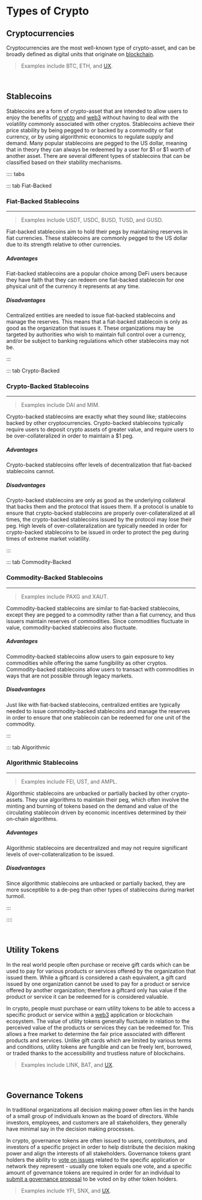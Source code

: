 # Types of Crypto

## Cryptocurrencies

Cryptocurrencies are the most well-known type of crypto-asset, and can be broadly defined as digital units that originate on [blockchain](/learn-the-basics/blockchain-basics/what-is-blockchain). 

> Examples include BTC, ETH, and [UX](/overview/umee-token).

<br>

## Stablecoins

Stablecoins are a form of crypto-asset that are intended to allow users to enjoy the benefits of [crypto](/learn-the-basics/crypto-basics/what-is-crypto) and [web3](/learn-the-basics/crypto-basics/what-is-web3) without having to deal with the volatility commonly associated with other cryptos. Stablecoins achieve their price stability by being pegged to or backed by a commodity or fiat currency, or by using algorithmic economics to regulate supply and demand. Many popular stablecoins are pegged to the US dollar, meaning that in theory they can always be redeemed by a user for $1 or $1 worth of another asset. There are several different types of stablecoins that can be classified based on their stability mechanisms.

:::: tabs

::: tab Fiat-Backed

### Fiat-Backed Stablecoins

****

> Examples include USDT, USDC, BUSD, TUSD, and GUSD.

Fiat-backed stablecoins aim to hold their pegs by maintaining reserves in fiat currencies. These stablecoins are commonly pegged to the US dollar due to its strength relative to other currencies.

##### Advantages

Fiat-backed stablecoins are a popular choice among DeFi users because they have faith that they can redeem one fiat-backed stablecoin for one physical unit of the currency it represents at any time.

##### Disadvantages

Centralized entities are needed to issue fiat-backed stablecoins and manage the reserves. This means that a fiat-backed stablecoin is only as good as the organization that issues it. These organizations may be targeted by authorities who wish to maintain full control over a currency, and/or be subject to banking regulations which other stablecoins may not be.

:::

::: tab Crypto-Backed

### Crypto-Backed Stablecoins

****

> Examples include DAI and MIM.

Crypto-backed stablecoins are exactly what they sound like; stablecoins backed by other cryptocurrencies. Crypto-backed stablecoins typically require users to deposit crypto assets of greater value, and require users to be over-collateralized in order to maintain a $1 peg.

##### Advantages

Crypto-backed stablecoins offer levels of decentralization that fiat-backed stablecoins cannot.

##### Disadvantages

Crypto-backed stablecoins are only as good as the underlying collateral that backs them and the protocol that issues them. If a protocol is unable to ensure that crypto-backed stablecoins are properly over-collateralized at all times, the crypto-backed stablecoins issued by the protocol may lose their peg. High levels of over-collateralization are typically needed in order for crypto-backed stablecoins to be issued in order to protect the peg during times of extreme market volatility.

:::

::: tab Commodity-Backed

### Commodity-Backed Stablecoins

****

> Examples include PAXG and XAUT.

Commodity-backed stablecoins are similar to fiat-backed stablecoins, except they are pegged to a commodity rather than a fiat currency, and thus issuers maintain reserves of commodities. Since commodities fluctuate in value, commodity-backed stablecoins also fluctuate.

##### Advantages

Commodity-backed stablecoins allow users to gain exposure to key commodities while offering the same fungibility as other cryptos. Commodity-backed stablecoins allow users to transact with commodities in ways that are not possible through legacy markets.

##### Disadvantages

Just like with fiat-backed stablecoins, centralized entities are typically needed to issue commodity-backed stablecoins and manage the reserves in order to ensure that one stablecoin can be redeemed for one unit of the commodity.

:::

::: tab Algorithmic

### Algorithmic Stablecoins

****

> Examples include FEI, UST, and AMPL.

Algorithmic stablecoins are unbacked or partially backed by other crypto-assets. They use algorithms to maintain their peg, which often involve the minting and burning of tokens based on the demand and value of the circulating stablecoin driven by economic incentives determined by their on-chain algorithms.

##### Advantages

Algorithmic stablecoins are decentralized and may not require significant levels of over-collateralization to be issued.

##### Disadvantages

Since algorithmic stablecoins are unbacked or partially backed, they are more susceptible to a de-peg than other types of stablecoins during market turmoil.

:::

::::

<br>

## Utility Tokens

In the real world people often purchase or receive gift cards which can be used to pay for various products or services offered by the organization that issued them. While a giftcard is considered a cash equivalent, a gift card issued by one organization cannot be used to pay for a product or service offered by another organization; therefore a giftcard only has value if the product or service it can be redeemed for is considered valuable. 

In crypto, people must purchase or earn utility tokens to be able to access a specific product or service within a [web3](/learn-the-basics/crypto-basics/what-is-web3) application or blockchain ecosystem. The value of utility tokens generally fluctuate in relation to the perceived value of the products or services they can be redeemed for. This allows a free market to determine the fair price associated with different products and services. Unlike gift cards which are limited by various terms and conditions, utility tokens are fungible and can be freely lent, borrowed, or traded thanks to the accessibility and trustless nature of blockchains. 

> Examples include LINK, BAT, and [UX](/overview/umee-token).

<br>

## Governance Tokens

In traditional organizations all decision making power often lies in the hands of a small group of individuals known as the board of directors. While investors, employees, and customers are all stakeholders, they generally have minimal say in the decision making processes.

In crypto, governance tokens are often issued to users, contributors, and investors of a specific project in order to help distribute the decision making power and align the interests of all stakeholders. Governance tokens grant holders the ability to [vote on issues](/users/governance/voting) related to the specific application or network they represent - usually one token equals one vote, and a specific amount of governance tokens are required in order for an individual to [submit a governance proposal](/users/governance/creating-proposal) to be voted on by other token holders. 

> Examples include YFI, SNX, and [UX](/overview/umee-token).
